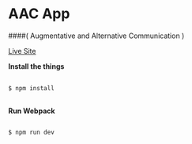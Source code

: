 AAC App 
=======
####( Augmentative and Alternative Communication )

[Live Site](https://easy-speak.herokuapp.com/)

__Install the things__
```bash
  
$ npm install
  
```

__Run Webpack__
```bash
  
$ npm run dev
  
```

